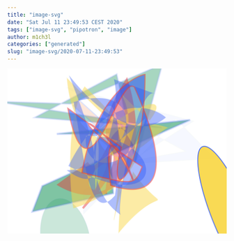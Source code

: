 ```yaml
---
title: "image-svg"
date: "Sat Jul 11 23:49:53 CEST 2020"
tags: ["image-svg", "pipotron", "image"]
author: m1ch3l
categories: ["generated"]
slug: "image-svg/2020-07-11-23:49:53"
---
```


![](image.svg)

